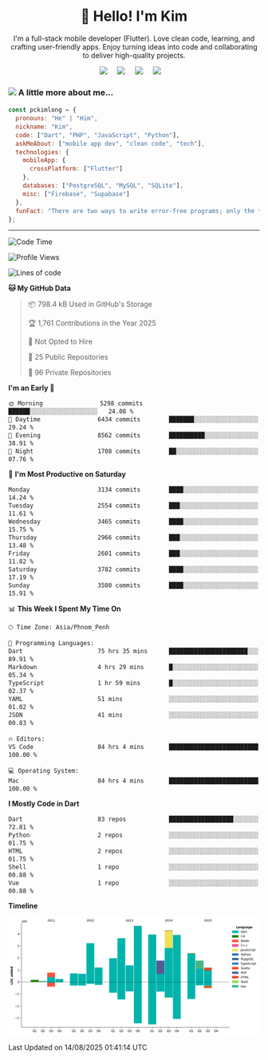 <h1 align="center">👋 Hello! I'm Kim</h1>

<p align="center">
   I'm a full-stack mobile developer (Flutter). Love clean code, learning, and crafting user-friendly apps. Enjoy turning ideas into code and collaborating to deliver high-quality projects.
</p>

<p align="center">
  <a href="mailto:pochkimlong88@gmail.com"><img src="https://img.shields.io/badge/gmail-%23D14836.svg?&style=for-the-badge&logo=gmail&logoColor=white" /></a>&nbsp;&nbsp;&nbsp;&nbsp;
  <a href="https://t.me/pochkimlong/"><img src="https://img.shields.io/badge/telegram-%230077B5.svg?&style=for-the-badge&logo=telegram&logoColor=white" /></a>&nbsp;&nbsp;&nbsp;&nbsp;
  <a href="https://www.youtube.com/@PochKimlong/"><img src="https://img.shields.io/badge/youtube-%23dc2743.svg?&style=for-the-badge&logo=youtube&logoColor=white" /></a>&nbsp;&nbsp;&nbsp;&nbsp;
  <a href="https://www.tiktok.com/@pckimlong/"><img src="https://img.shields.io/badge/tiktok-%23000000.svg?&style=for-the-badge&logo=tiktok&logoColor=white" /></a>&nbsp;&nbsp;&nbsp;&nbsp;
</p>

### <img src="https://media.giphy.com/media/VgCDAzcKvsR6OM0uWg/giphy.gif" width="50"> A little more about me...  

```javascript
const pckimlong = {
  pronouns: "He" | "Him",
  nickname: "Kim",
  code: ["Dart", "PHP", "JavaScript", "Python"],
  askMeAbout: ["mobile app dev", "clean code", "tech"],
  technologies: {
    mobileApp: {
      crossPlatform: ["Flutter"]
    },
    databases: ["PostgreSQL", "MySQL", "SQLite"],
    misc: ["Firebase", "Supabase"]
  },
  funFact: "There are two ways to write error-free programs; only the third one works."
};
```
---

<!--START_SECTION:waka-->
![Code Time](http://img.shields.io/badge/Code%20Time-1%2C800%20hrs%2054%20mins-blue)

![Profile Views](http://img.shields.io/badge/Profile%20Views-0-blue)

![Lines of code](https://img.shields.io/badge/From%20Hello%20World%20I%27ve%20Written-37.8%20million%20lines%20of%20code-blue)

**🐱 My GitHub Data** 

> 📦 798.4 kB Used in GitHub's Storage 
 > 
> 🏆 1,761 Contributions in the Year 2025
 > 
> 🚫 Not Opted to Hire
 > 
> 📜 25 Public Repositories 
 > 
> 🔑 96 Private Repositories 
 > 
**I'm an Early 🐤** 

```text
🌞 Morning                5298 commits        ██████░░░░░░░░░░░░░░░░░░░   24.08 % 
🌆 Daytime                6434 commits        ███████░░░░░░░░░░░░░░░░░░   29.24 % 
🌃 Evening                8562 commits        ██████████░░░░░░░░░░░░░░░   38.91 % 
🌙 Night                  1708 commits        ██░░░░░░░░░░░░░░░░░░░░░░░   07.76 % 
```
📅 **I'm Most Productive on Saturday** 

```text
Monday                   3134 commits        ████░░░░░░░░░░░░░░░░░░░░░   14.24 % 
Tuesday                  2554 commits        ███░░░░░░░░░░░░░░░░░░░░░░   11.61 % 
Wednesday                3465 commits        ████░░░░░░░░░░░░░░░░░░░░░   15.75 % 
Thursday                 2966 commits        ███░░░░░░░░░░░░░░░░░░░░░░   13.48 % 
Friday                   2601 commits        ███░░░░░░░░░░░░░░░░░░░░░░   11.82 % 
Saturday                 3782 commits        ████░░░░░░░░░░░░░░░░░░░░░   17.19 % 
Sunday                   3500 commits        ████░░░░░░░░░░░░░░░░░░░░░   15.91 % 
```


📊 **This Week I Spent My Time On** 

```text
🕑︎ Time Zone: Asia/Phnom_Penh

💬 Programming Languages: 
Dart                     75 hrs 35 mins      ██████████████████████░░░   89.91 % 
Markdown                 4 hrs 29 mins       █░░░░░░░░░░░░░░░░░░░░░░░░   05.34 % 
TypeScript               1 hr 59 mins        █░░░░░░░░░░░░░░░░░░░░░░░░   02.37 % 
YAML                     51 mins             ░░░░░░░░░░░░░░░░░░░░░░░░░   01.02 % 
JSON                     41 mins             ░░░░░░░░░░░░░░░░░░░░░░░░░   00.83 % 

🔥 Editors: 
VS Code                  84 hrs 4 mins       █████████████████████████   100.00 % 

💻 Operating System: 
Mac                      84 hrs 4 mins       █████████████████████████   100.00 % 
```

**I Mostly Code in Dart** 

```text
Dart                     83 repos            ██████████████████░░░░░░░   72.81 % 
Python                   2 repos             ░░░░░░░░░░░░░░░░░░░░░░░░░   01.75 % 
HTML                     2 repos             ░░░░░░░░░░░░░░░░░░░░░░░░░   01.75 % 
Shell                    1 repo              ░░░░░░░░░░░░░░░░░░░░░░░░░   00.88 % 
Vue                      1 repo              ░░░░░░░░░░░░░░░░░░░░░░░░░   00.88 % 
```



**Timeline**

![Lines of Code chart](https://raw.githubusercontent.com/pckimlong/pckimlong/main/assets/bar_graph.png)


 Last Updated on 14/08/2025 01:41:14 UTC
<!--END_SECTION:waka-->

<!---
PochKimlong/PochKimlong is a ✨ special ✨ repository because its `README.md` (this file) appears on your GitHub profile.
You can click the Preview link to take a look at your changes.
--->
